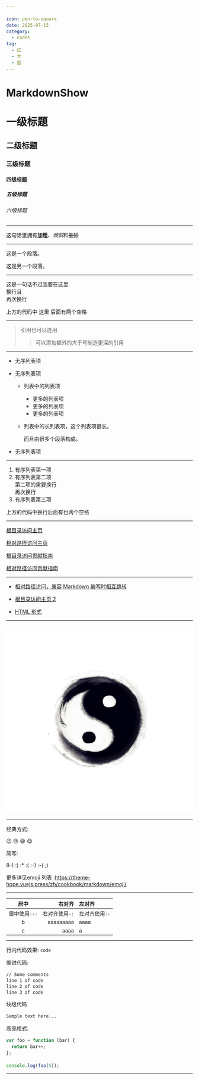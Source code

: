 ```yaml
---

icon: pen-to-square
date: 2025-07-15
category:
  - codes
tag:
  - 红
  - 大
  - 圆
---
```


# MarkdownShow

# 一级标题

## 二级标题

### 三级标题

#### 四级标题

##### 五级标题

###### 六级标题

---

这句话里拥有**加粗**、*倾斜*和~~删除~~

---

这是一个段落。

这是另一个段落。

---

这是一句话不过我要在这里  
换行且\
再次换行

上方的代码中 这里 后面有两个空格

---

> 引用也可以连用
>
> > 可以添加额外的大于号制造更深的引用

---

- 无序列表项
- 无序列表项
  - 列表中的列表项
    - 更多的列表项
    - 更多的列表项
    - 更多的列表项
  - 列表中的长列表项，这个列表项很长。

    而且由很多个段落构成。

- 无序列表项

---

1. 有序列表第一项
1. 有序列表第二项  
   第二项的需要换行\
   再次换行
1. 有序列表第三项

上方的代码中换行后面有也两个空格

---

[根目录访问主页](/v2/)

[相对路径访问主页](../../README.md)

[根目录访问贡献指南](/v2/contribution)

[相对路径访问贡献指南](../../contribution.md)

---

- [相对路径访问，兼容 Markdown 编写时相互跳转](../../README.md)

- [根目录访问主页 2](/README.md)

- [HTML 形式](../../index.html)

---

![Taiji](/taijibig.png)

---

经典方式:

:wink: :cry: :laughing: :yum:

简写:

8-) :) :\* :( :-) :-( ;)

更多详见emoji 列表 :https://theme-hope.vuejs.press/zh/cookbook/markdown/emoji/

---

|     居中      |         右对齐 | 左对齐         |
| :-----------: | -------------: | :------------- |
| 居中使用`:-:` | 右对齐使用`-:` | 左对齐使用`:-` |
|       b       |      aaaaaaaaa | aaaa           |
|       c       |           aaaa | a              |

----

行内代码效果: `code`

缩进代码:

    // Some comments
    line 1 of code
    line 2 of code
    line 3 of code

块级代码

```md
Sample text here...
```

高亮格式:

```js
var foo = function (bar) {
  return bar++;
};

console.log(foo(5));
```
---